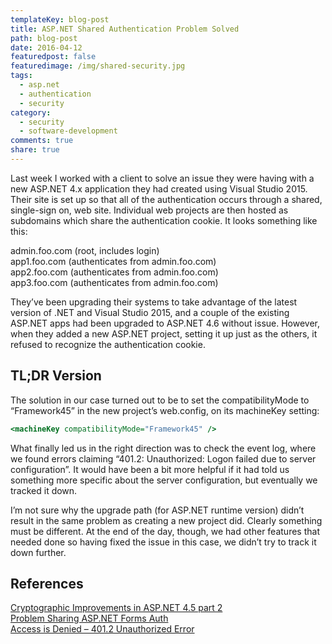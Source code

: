 ```yaml
---
templateKey: blog-post
title: ASP.NET Shared Authentication Problem Solved
path: blog-post
date: 2016-04-12
featuredpost: false
featuredimage: /img/shared-security.jpg
tags:
  - asp.net
  - authentication
  - security
category:
  - security
  - software-development
comments: true
share: true
---
```

Last week I worked with a client to solve an issue they were having with a new ASP.NET 4.x application they had created using Visual Studio 2015. Their site is set up so that all of the authentication occurs through a shared, single-sign on, web site. Individual web projects are then hosted as subdomains which share the authentication cookie. It looks something like this:

admin.foo.com (root, includes login)\
app1.foo.com (authenticates from admin.foo.com)\
app2.foo.com (authenticates from admin.foo.com)\
app3.foo.com (authenticates from admin.foo.com)

They’ve been upgrading their systems to take advantage of the latest version of .NET and Visual Studio 2015, and a couple of the existing ASP.NET apps had been upgraded to ASP.NET 4.6 without issue. However, when they added a new ASP.NET project, setting it up just as the others, it refused to recognize the authentication cookie.

## TL;DR Version

The solution in our case turned out to be to set the compatibilityMode to “Framework45” in the new project’s web.config, on its machineKey setting:

```asp
<machineKey compatibilityMode="Framework45" />
```

What finally led us in the right direction was to check the event log, where we found errors claiming “401.2: Unauthorized: Logon failed due to server configuration”. It would have been a bit more helpful if it had told us something more specific about the server configuration, but eventually we tracked it down.

I’m not sure why the upgrade path (for ASP.NET runtime version) didn’t result in the same problem as creating a new project did. Clearly something must be different. At the end of the day, though, we had other features that needed done so having fixed the issue in this case, we didn’t try to track it down further.

## References

[Cryptographic Improvements in ASP.NET 4.5 part 2](https://blogs.msdn.microsoft.com/webdev/2012/10/23/cryptographic-improvements-in-asp-net-4-5-pt-2/)\
[Problem Sharing ASP.NET Forms Auth](https://essenceofcode.com/2013/03/14/problem-sharing-asp-net-forms-authentication-or-a-tale-of-two-cryptography-cores/)\
[Access is Denied – 401.2 Unauthorized Error](http://stackoverflow.com/questions/20802673/access-is-denied-401-2-unauthorized-error)